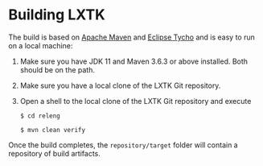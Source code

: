 # Building LXTK

The build is based on [Apache Maven][1] and [Eclipse Tycho][2]
and is easy to run on a local machine:

 1. Make sure you have JDK 11 and Maven 3.6.3 or above installed.
 Both should be on the path.

 2. Make sure you have a local clone of the LXTK Git repository.

 3. Open a shell to the local clone of the LXTK Git repository and execute

    `$ cd releng`

    `$ mvn clean verify`

Once the build completes, the `repository/target` folder will contain
a repository of build artifacts.

[1]: https://maven.apache.org/
[2]: https://www.eclipse.org/tycho/
